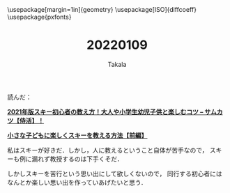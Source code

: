 ﻿---
title: 20220109
yesterday: 20220108
tomorrow: 20220110
days: 744
author: Takala
header-includes:
  - \usepackage[margin=1in]{geometry}
  - \usepackage[ISO]{diffcoeff}
  - \usepackage{pxfonts}
---



読んだ：


**[2021年版スキー初心者の教え方！大人や小学生幼児子供と楽しむコツ – サムカツ【侍活】！](https://budo-no-hana.com/ski-teaching-method-to-infant-shoolkid-adult/)**


**[小さな子どもに楽しくスキーを教える方法【前編】](http://legit-works.com/kids-1603/)**


私はスキーが好きだ．しかし，人に教えるということ自体が苦手なので，
スキーも例に漏れず教授するのは下手くそだ．


しかしスキーを苦行という思い出にして欲しくないので，
同行する初心者にはなんとか楽しい思い出を作っていあげたいと思う．



